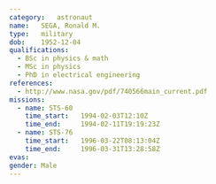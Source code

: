 ```yaml
---
category:	astronaut
name:	SEGA, Ronald M.
type:	military
dob:	1952-12-04
qualifications:
  - BSc in physics & math
  - MSc in physics
  - PhD in electrical engineering
references:
  - http://www.nasa.gov/pdf/740566main_current.pdf
missions:
  - name: STS-60
    time_start:   1994-02-03T12:10Z
    time_end:     1994-02-11T19:19:23Z
  - name: STS-76
    time_start:   1996-03-22T08:13:04Z
    time_end:     1996-03-31T13:28:58Z
evas:
gender:	Male
---
```


